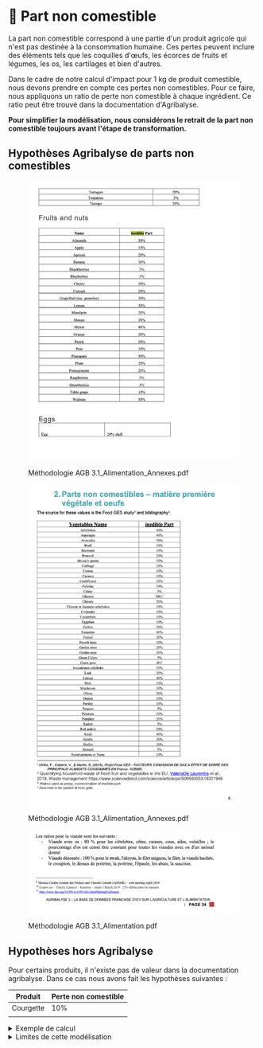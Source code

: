 # 🥑 Part non comestible

La part non comestible correspond à une partie d'un produit agricole qui n'est pas destinée à la consommation humaine. Ces pertes peuvent inclure des éléments tels que les coquilles d'œufs, les écorces de fruits et légumes, les os, les cartilages et bien d'autres.

Dans le cadre de notre calcul d'impact pour 1 kg de produit comestible, nous devons prendre en compte ces pertes non comestibles. Pour ce faire, nous appliquons un ratio de perte non comestible à chaque ingrédient. Ce ratio peut être trouvé dans la documentation d'Agribalyse.

**Pour simplifier la modélisation, nous considérons le retrait de la part non comestible toujours avant l'étape de transformation.**

## Hypothèses Agribalyse de parts non comestibles&#x20;

<div>

<figure><img src="../.gitbook/assets/Screenshot 2023-04-20 at 17.31.27.png" alt=""><figcaption><p>Méthodologie AGB 3.1_Alimentation_Annexes.pdf</p></figcaption></figure>

 

<figure><img src="../.gitbook/assets/Screenshot 2023-04-20 at 17.31.21 (1).png" alt=""><figcaption><p>Méthodologie AGB 3.1_Alimentation_Annexes.pdf</p></figcaption></figure>

 

<figure><img src="../.gitbook/assets/Screenshot 2023-04-20 at 17.28.24 (1).png" alt=""><figcaption><p>Méthodologie AGB 3.1_Alimentation.pdf</p></figcaption></figure>

</div>

## Hypothèses hors Agribalyse

Pour certains produits, il n'existe pas de valeur dans la documentation agribalyse. Dans ce cas nous avons fait les hypothèses suivantes :&#x20;

| Produit   | Perte non comestible |
| --------- | -------------------- |
| Courgette | 10%                  |
|           |                      |

<details>

<summary>Exemple de calcul</summary>

Prenons l'exemple d'un carrot cake avec les ingrédients suivants&#x20;

* oeuf, 120g
* blé tendre, 140g
* lait, 60g
* carotte, 225g&#x20;

Soit un poids total de : 545g

Alors on aura en sortie de l'étape d'ingrédients :

* oeuf, pnc (part non comestible) = 20%,  120g  -> 120 \* (1-0.2) = 96 g d'oeuf comestible
* blé tendre, pnc = 0%, 140g  -> 140\*(1-0) = 140 g de blé tendre comestible
* lait, pnc = 0%, 60g -> 60\*(1-0) = 60 g de lait comestible
* carotte, pnc = 10%, 225g -> 225\*(1-0.1) = 202.5g de carotte comestible

Le poids total comestible est donc de : **498.5g**.

Etant donné que l'on cuit notre gateau, il faut ensuite appliquer le ratio cru-cuit (rcc)

* oeuf,  rcc (ratio cru-cuit) = 0.974,  96g  -> 96 \* 0.974 = 93.5 g d'oeuf&#x20;
* blé tendre, rcc = 2.259, 140g  -> 140\*2.259 = 316.26 g de blé tendre
* lait, rcc = 1, 60g -> 60\*1 = 60 g de lait
* carotte, rcc =, 202.5 -> 202.5\*0.856 = 173.34g de carotte

Le poids total après cuisson est donc de : **643.1g**.

</details>

<details>

<summary>Limites de cette modélisation</summary>

Dans le cas d'une recette mono-ingrédient, par exemple des moules, le retrait de la part non comestible a en réalité lieu chez le consommateur. Prenons le cas d'1 kg de moules dont seulement 50% sont comestibles. Nous allons calculer le transport pour seulement 0.5 kg de moules, alors qu'en réalité 1 kg sont transportés et réfrigérés. Nous allons donc sous-estimer l'impact du transport et de la réfrigération. Cependant, l'impact de la réfrigération et du transport étant généralement inférieur à 5% de l'impact total, cette approximation a peu d'impact sur le score total

</details>

